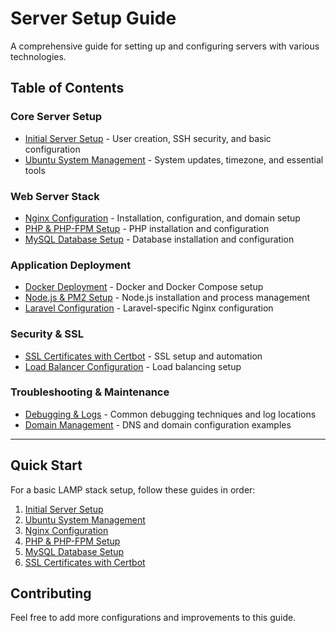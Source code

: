 # Server Setup Guide

A comprehensive guide for setting up and configuring servers with various technologies.

## Table of Contents

### Core Server Setup
- [Initial Server Setup](./01-initial-server-setup.md) - User creation, SSH security, and basic configuration
- [Ubuntu System Management](./02-ubuntu-system.md) - System updates, timezone, and essential tools

### Web Server Stack
- [Nginx Configuration](./03-nginx-setup.md) - Installation, configuration, and domain setup
- [PHP & PHP-FPM Setup](./04-php-setup.md) - PHP installation and configuration
- [MySQL Database Setup](./05-mysql-setup.md) - Database installation and configuration

### Application Deployment
- [Docker Deployment](./06-docker-deployment.md) - Docker and Docker Compose setup
- [Node.js & PM2 Setup](./07-nodejs-pm2.md) - Node.js installation and process management
- [Laravel Configuration](./08-laravel-nginx.md) - Laravel-specific Nginx configuration

### Security & SSL
- [SSL Certificates with Certbot](./09-ssl-certbot.md) - SSL setup and automation
- [Load Balancer Configuration](./10-load-balancer.md) - Load balancing setup

### Troubleshooting & Maintenance
- [Debugging & Logs](./11-debugging.md) - Common debugging techniques and log locations
- [Domain Management](./12-domain-management.md) - DNS and domain configuration examples

---

## Quick Start

For a basic LAMP stack setup, follow these guides in order:
1. [Initial Server Setup](./01-initial-server-setup.md)
2. [Ubuntu System Management](./02-ubuntu-system.md)
3. [Nginx Configuration](./03-nginx-setup.md)
4. [PHP & PHP-FPM Setup](./04-php-setup.md)
5. [MySQL Database Setup](./05-mysql-setup.md)
6. [SSL Certificates with Certbot](./09-ssl-certbot.md)

## Contributing

Feel free to add more configurations and improvements to this guide.
